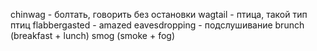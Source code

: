 chinwag - болтать, говорить без остановки
wagtail - птица, такой тип птиц
flabbergasted - amazed
eavesdropping - подслушивание
brunch (breakfast + lunch)
smog (smoke + fog)